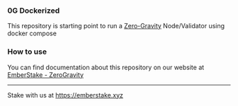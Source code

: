 ### 0G Dockerized
This repository is starting point to run a [Zero-Gravity](https://0g.ai/) Node/Validator using docker compose



### How to use
You can find documentation about this repository on our website at [EmberStake - ZeroGravity](https://docs.emberstake.xyz/networks/0g-zero-gravity/guide)

---

Stake with us at https://emberstake.xyz

